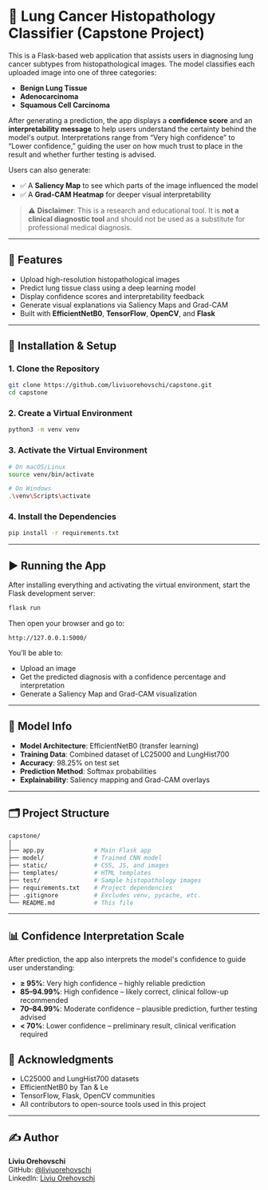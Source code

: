 # 🧬 Lung Cancer Histopathology Classifier (Capstone Project)

This is a Flask-based web application that assists users in diagnosing lung cancer subtypes from histopathological images. The model classifies each uploaded image into one of three categories:

- **Benign Lung Tissue**
- **Adenocarcinoma**
- **Squamous Cell Carcinoma**

After generating a prediction, the app displays a **confidence score** and an **interpretability message** to help users understand the certainty behind the model's output. Interpretations range from “Very high confidence” to “Lower confidence,” guiding the user on how much trust to place in the result and whether further testing is advised.

Users can also generate:
- ✅ A **Saliency Map** to see which parts of the image influenced the model
- ✅ A **Grad-CAM Heatmap** for deeper visual interpretability

> ⚠️ **Disclaimer**: This is a research and educational tool. It is **not a clinical diagnostic tool** and should not be used as a substitute for professional medical diagnosis.

---

## 🚀 Features

- Upload high-resolution histopathological images
- Predict lung tissue class using a deep learning model
- Display confidence scores and interpretability feedback
- Generate visual explanations via Saliency Maps and Grad-CAM
- Built with **EfficientNetB0**, **TensorFlow**, **OpenCV**, and **Flask**

---

## 🔧 Installation & Setup

### 1. Clone the Repository
```bash
git clone https://github.com/liviuorehovschi/capstone.git
cd capstone
```

### 2. Create a Virtual Environment
```bash
python3 -m venv venv
```

### 3. Activate the Virtual Environment
```bash
# On macOS/Linux
source venv/bin/activate

# On Windows
.\venv\Scripts\activate
```

### 4. Install the Dependencies
```bash
pip install -r requirements.txt
```

---

## ▶️ Running the App

After installing everything and activating the virtual environment, start the Flask development server:

```bash
flask run
```

Then open your browser and go to:

```text
http://127.0.0.1:5000/
```

You’ll be able to:

- Upload an image  
- Get the predicted diagnosis with a confidence percentage and interpretation  
- Generate a Saliency Map and Grad-CAM visualization  

---

## 🧠 Model Info

- **Model Architecture**: EfficientNetB0 (transfer learning)
- **Training Data**: Combined dataset of LC25000 and LungHist700
- **Accuracy**: 98.25% on test set
- **Prediction Method**: Softmax probabilities
- **Explainability**: Saliency mapping and Grad-CAM overlays

---

## 🗂 Project Structure

```bash
capstone/
│
├── app.py              # Main Flask app
├── model/              # Trained CNN model
├── static/             # CSS, JS, and images
├── templates/          # HTML templates
├── test/               # Sample histopathology images
├── requirements.txt    # Project dependencies
├── .gitignore          # Excludes venv, pycache, etc.
└── README.md           # This file
```

---

## 📊 Confidence Interpretation Scale

After prediction, the app also interprets the model's confidence to guide user understanding:

- **≥ 95%**: Very high confidence – highly reliable prediction  
- **85–94.99%**: High confidence – likely correct, clinical follow-up recommended  
- **70–84.99%**: Moderate confidence – plausible prediction, further testing advised  
- **< 70%**: Lower confidence – preliminary result, clinical verification required  

## 🙌 Acknowledgments

- LC25000 and LungHist700 datasets  
- EfficientNetB0 by Tan & Le  
- TensorFlow, Flask, OpenCV communities  
- All contributors to open-source tools used in this project

---

## ✍️ Author

**Liviu Orehovschi**  
GitHub: [@liviuorehovschi](https://github.com/liviuorehovschi)  
LinkedIn: [Liviu Orehovschi](https://www.linkedin.com/in/liviuorehovschi)
